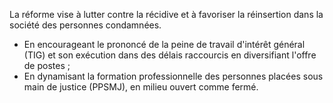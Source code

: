 <p>
  <span id="brief">
	La réforme vise à lutter contre la récidive et à favoriser la réinsertion dans la société des personnes condamnées.
  </span>
</p>
</p>
  <ul>
    <li>En encourageant le prononcé de la peine de travail d'intérêt général (TIG) et son exécution dans des délais raccourcis en diversifiant l'offre de postes ;</ li>
    <li>En dynamisant la formation professionnelle des personnes placées sous main de justice (PPSMJ), en milieu ouvert comme fermé.</ li>
  </ ul>
</p>
